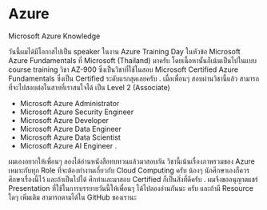 # Azure
Microsoft Azure Knowledge

วันนี้ผมได้มีโอกาสไปเป็น speaker ในงาน Azure Training Day ในหัวข้อ Microsoft Azure Fundamentals ที่ Microsoft (Thailand) มาครับ โดยเนื้อหานั้นก็เน้นเป็นไปในแบบ course training วิชา AZ-900 ซึ่งเป็นวิชาที่ใช้ในสอบ Microsoft Certified Azure Fundamentals ซึ่งเป็น Certified ระดับแรกสุดเลยครับ
.
เมื่อเพื่อนๆ สอบผ่านวิชานี้แล้ว สามารถที่จะไปสอบต่อในสายที่เราสนใจได้ เป็น Level 2 (Associate)
- Microsoft Azure Administrator
- Microsoft Azure Security Engineer
- Microsoft Azure Developer
- Microsoft Azure Data Engineer
- Microsoft Azure Data Scientist
- Microsoft Azure AI Engineer 
.

ผมเองอยากให้เพื่อนๆ ลองได้อ่านหนังสือทบทวนแล้วมาสอบกัน วิชานี้เน้นเรื่องภาพรวมของ Azure เหมาะกับทุก Role ที่จะต้องทำงานเกี่ยวกับ Cloud Computing ครับ น้องๆ นักศึกษาเองก็ควรศึกษาเรื่องนี้ไว้ และถ้าเป็นไปได้ ศึกทำและมาสอบ Certified ก็เป็นสิ่งที่ดีครับ
.
ผมจึงขออนุญาตแชร์ Presentation ที่ใช้ในการบรรยายวันนี้ให้เพื่อนๆ ได้ไปลองอ่านกันนะ ครับ และถ้ามี Resource ใดๆ เพิ่มเติม สามารถตามได้ใน GitHub ของเรานะ

